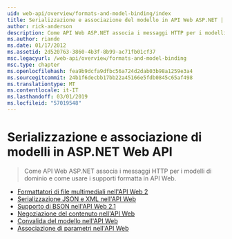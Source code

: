 ```yaml
---
uid: web-api/overview/formats-and-model-binding/index
title: Serializzazione e associazione del modello in API Web ASP.NET | Microsoft Docs
author: rick-anderson
description: Come API Web ASP.NET associa i messaggi HTTP per i modelli di dominio e come usare i supporti formatta in API Web.
ms.author: riande
ms.date: 01/17/2012
ms.assetid: 2d520763-3860-4b3f-8b99-ac71fb01cf37
msc.legacyurl: /web-api/overview/formats-and-model-binding
msc.type: chapter
ms.openlocfilehash: fea9b9dcfa9dfbc56a724d2dab03b98a1259e3a4
ms.sourcegitcommit: 24b1f6decbb17bb22a45166e5fdb0845c65af498
ms.translationtype: MT
ms.contentlocale: it-IT
ms.lasthandoff: 03/01/2019
ms.locfileid: "57019548"
---
```

<a name="serialization-and-model-binding-in-aspnet-web-api"></a>Serializzazione e associazione di modelli in ASP.NET Web API
====================
> Come API Web ASP.NET associa i messaggi HTTP per i modelli di dominio e come usare i supporti formatta in API Web.


- [Formattatori di file multimediali nell'API Web 2](media-formatters.md)
- [Serializzazione JSON e XML nell'API Web](json-and-xml-serialization.md)
- [Supporto di BSON nell'API Web 2.1](bson-support-in-web-api-21.md)
- [Negoziazione del contenuto nell'API Web](content-negotiation.md)
- [Convalida del modello nell'API Web](model-validation-in-aspnet-web-api.md)
- [Associazione di parametri nell'API Web](parameter-binding-in-aspnet-web-api.md)
